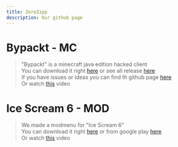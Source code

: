 ```yaml
---
title: ZeroZipp
description: Our github page
---
```

# Bypackt - MC
> "Bypackt" is a minecraft java edition hacked client<br>
> You can download it right <a href="/bypackt">here</a> or see all release <a href="https://github.com/ZeroZipp/Bypackt/releases">here</a><br>
> If you have issues or ideas you can find th github page <a href="https://github.com/ZeroZipp/Bypackt">here</a><br>
> Or watch <a href="https://www.youtube.com/watch?v=8TtMP1h5smI">this</a> video<br>

# Ice Scream 6 - MOD
> We made a modmenu for "Ice Scream 6"<br>
> You can download it right <a href="/mod/icescream6">here</a> or from google play <a href="https://play.google.com/store/apps/details?id=com.keplerians.icescream6">here</a><br>
> Or watch <a href="https://www.youtube.com/watch?v=Cql_pBTxrVI">this</a> video<br>
